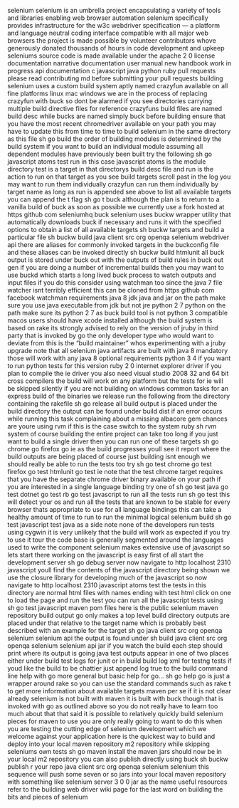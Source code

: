 selenium selenium is an umbrella project encapsulating a variety of tools and libraries enabling web browser automation selenium specifically provides infrastructure for the w3c webdriver specification — a platform and language neutral coding interface compatible with all major web browsers the project is made possible by volunteer contributors whove generously donated thousands of hours in code development and upkeep seleniums source code is made available under the apache 2 0 license documentation narrative documentation user manual new handbook work in progress api documentation c javascript java python ruby pull requests please read contributing md before submitting your pull requests building selenium uses a custom build system aptly named crazyfun available on all fine platforms linux mac windows we are in the process of replacing crazyfun with buck so dont be alarmed if you see directories carrying multiple build directive files for reference crazyfuns build files are named build desc while bucks are named simply buck before building ensure that you have the most recent chromedriver available on your path you may have to update this from time to time to build selenium in the same directory as this file sh go build the order of building modules is determined by the build system if you want to build an individual module assuming all dependent modules have previously been built try the following sh go javascript atoms test run in this case javascript atoms is the module directory test is a target in that directorys build desc file and run is the action to run on that target as you see build targets scroll past in the log you may want to run them individually crazyfun can run them individually by target name as long as run is appended see above to list all available targets you can append the t flag sh go t buck although the plan is to return to a vanilla build of buck as soon as possible we currently use a fork hosted at https github com seleniumhq buck selenium uses buckw wrapper utility that automatically downloads buck if necessary and runs it with the specified options to obtain a list of all available targets sh buckw targets and build a particular file sh buckw build java client src org openqa selenium webdriver api there are aliases for commonly invoked targets in the buckconfig file and these aliases can be invoked directly sh buckw build htmlunit all buck output is stored under buck out with the outputs of build rules in buck out gen if you are doing a number of incremental builds then you may want to use buckd which starts a long lived buck process to watch outputs and input files if you do this consider using watchman too since the java 7 file watcher isnt terribly efficient this can be cloned from https github com facebook watchman requirements java 8 jdk java and jar on the path make sure you use java executable from jdk but not jre python 2 7 python on the path make sure its python 2 7 as buck build tool is not python 3 compatible macos users should have xcode installed although the build system is based on rake its strongly advised to rely on the version of jruby in third party that is invoked by go the only developer type who would want to deviate from this is the “build maintainer” whos experimenting with a jruby upgrade note that all selenium java artifacts are built with java 8 mandatory those will work with any java 8 optional requirements python 3 4 if you want to run python tests for this version ruby 2 0 internet explorer driver if you plan to compile the ie driver you also need visual studio 2008 32 and 64 bit cross compilers the build will work on any platform but the tests for ie will be skipped silently if you are not building on windows common tasks for an express build of the binaries we release run the following from the directory containing the rakefile sh go release all build output is placed under the build directory the output can be found under build dist if an error occurs while running this task complaining about a missing albacore gem chances are youre using rvm if this is the case switch to the system ruby sh rvm system of course building the entire project can take too long if you just want to build a single driver then you can run one of these targets sh go chrome go firefox go ie as the build progresses youll see it report where the build outputs are being placed of course just building isnt enough we should really be able to run the tests too try sh go test chrome go test firefox go test htmlunit go test ie note that the test chrome target requires that you have the separate chrome driver binary available on your path if you are interested in a single language binding try one of sh go test java go test dotnet go test rb go test javascript to run all the tests run sh go test this will detect your os and run all the tests that are known to be stable for every browser thats appropriate to use for all language bindings this can take a healthy amount of time to run to run the minimal logical selenium build sh go test javascript test java as a side note none of the developers run tests using cygwin it is very unlikely that the build will work as expected if you try to use it tour the code base is generally segmented around the languages used to write the component selenium makes extensive use of javascript so lets start there working on the javascript is easy first of all start the development server sh go debug server now navigate to http localhost 2310 javascript youll find the contents of the javascript directory being shown we use the closure library for developing much of the javascript so now navigate to http localhost 2310 javascript atoms test the tests in this directory are normal html files with names ending with test html click on one to load the page and run the test you can run all the javascript tests using sh go test javascript maven pom files here is the public selenium maven repository build output go only makes a top level build directory outputs are placed under that relative to the target name which is probably best described with an example for the target sh go java client src org openqa selenium selenium api the output is found under sh build java client src org openqa selenium selenium api jar if you watch the build each step should print where its output is going java test outputs appear in one of two places either under build test logs for junit or in build build log xml for testng tests if youd like the build to be chattier just append log true to the build command line help with go more general but basic help for go… sh go help go is just a wrapper around rake so you can use the standard commands such as rake t to get more information about available targets maven per se if it is not clear already selenium is not built with maven it is built with buck though that is invoked with go as outlined above so you do not really have to learn too much about that that said it is possible to relatively quickly build selenium pieces for maven to use you are only really going to want to do this when you are testing the cutting edge of selenium development which we welcome against your application here is the quickest way to build and deploy into your local maven repository m2 repository while skipping seleniums own tests sh go maven install the maven jars should now be in your local m2 repository you can also publish directly using buck sh buckw publish r your repo java client src org openqa selenium selenium this sequence will push some seven or so jars into your local maven repository with something like selenium server 3 0 0 jar as the name useful resources refer to the building web driver wiki page for the last word on building the bits and pieces of selenium